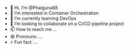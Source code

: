 - 👋 Hi, I’m @Phalguna88
- 👀 I’m interested in Container Orchestration
- 🌱 I’m currently learning DevOps
- 💞️ I’m looking to collaborate on a CI/CD pipeline project
- 📫 How to reach me ...
- 😄 Pronouns: ...
- ⚡ Fun fact: ...

<!---
Phalguna88/Phalguna88 is a ✨ special ✨ repository because its `README.md` (this file) appears on your GitHub profile.
You can click the Preview link to take a look at your changes.
--->
